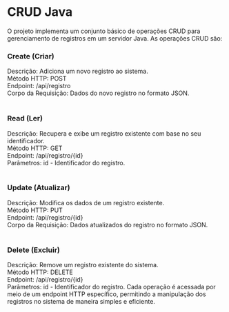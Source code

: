 # CRUD Java

O projeto implementa um conjunto básico de operações CRUD para gerenciamento de registros em um servidor Java. As operações CRUD são:

### Create (Criar) <br>
Descrição: Adiciona um novo registro ao sistema. <br>
Método HTTP: POST <br>
Endpoint: /api/registro <br>
Corpo da Requisição: Dados do novo registro no formato JSON. <br><br>
### Read (Ler) <br>
Descrição: Recupera e exibe um registro existente com base no seu identificador. <br>
Método HTTP: GET <br>
Endpoint: /api/registro/{id} <br>
Parâmetros: id - Identificador do registro. <br><br>
### Update (Atualizar) <br>
Descrição: Modifica os dados de um registro existente. <br>
Método HTTP: PUT <br>
Endpoint: /api/registro/{id} <br>
Corpo da Requisição: Dados atualizados do registro no formato JSON. <br><br>
### Delete (Excluir) <br>
Descrição: Remove um registro existente do sistema. <br>
Método HTTP: DELETE <br>
Endpoint: /api/registro/{id} <br>
Parâmetros: id - Identificador do registro.
Cada operação é acessada por meio de um endpoint HTTP específico, permitindo a manipulação dos registros no sistema de maneira simples e eficiente.


